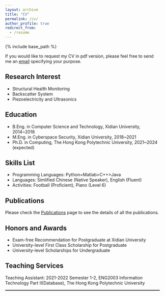 ```yaml
---
layout: archive
title: "CV"
permalink: /cv/
author_profile: true
redirect_from:
  - /resume
---
```


{% include base_path %}

If you would like to request my CV in pdf version, please feel free to send me an [email](mailto:marcogong22@gmail.com) specifying your purpose.
## Research Interest
* Structural Health Monitoring
* Backscatter System
* Piezoelectricity and Ultrasonics

## Education

* B.Eng. in Computer Science and Technology, Xidian University, 2014~2018
* M.Eng. in Cyberspace Security, Xidian University, 2018~2021
* Ph.D. in Computing, The Hong Kong Polytechnic University, 2021~2024 (expected)



## Skills List

* Programming Languages: Python=Matlab>C++>Java
* Languages: Simlified Chinese (Native Speaker), English (Fluent)
* Activities: Football (Proficient), Piano (Level 6)



## Publications

Please check the [Publications](https://marcogong.github.io/publications/) page to see the details of all the publications.

## Honors and Awards

* Exam-free Recommendation for Postgraduate at Xidian University
* University-level First Class Scholarship for Postgraduate
* University-level Scholarships for Undergraduate



## Teaching Services
Teaching Assistant: 2021-2022 Semester 1-2, ENG2003 Information Technology Part II(Database), The Hong Kong Polytechnic University


<hr style="border:1px solid gray"/> 

